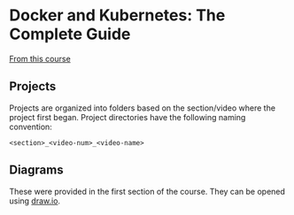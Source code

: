 # Docker and Kubernetes: The Complete Guide

[From this course](https://www.udemy.com/course/docker-and-kubernetes-the-complete-guide/)

## Projects

Projects are organized into folders based on the section/video where the project first began. Project directories have the following naming convention:

`<section>_<video-num>_<video-name>`

## Diagrams

These were provided in the first section of the course. They can be opened using [draw.io](https://draw.io/).

